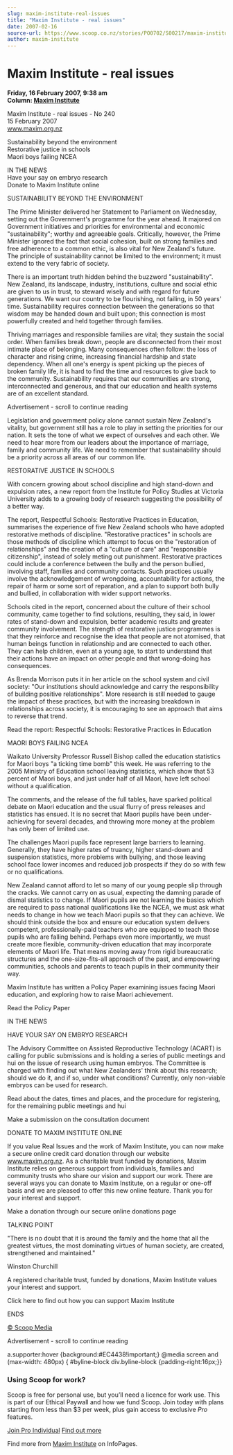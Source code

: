 ```yaml
---
slug: maxim-institute-real-issues
title: "Maxim Institute - real issues"
date: 2007-02-16
source-url: https://www.scoop.co.nz/stories/PO0702/S00217/maxim-institute-real-issues.htm
author: maxim-institute
---
```

Maxim Institute - real issues
=============================

**Friday, 16 February 2007, 9:38 am**  
**Column: [Maxim Institute](https://info.scoop.co.nz/Maxim_Institute)**

Maxim Institute - real issues - No 240  
15 February 2007  
www.maxim.org.nz

Sustainability beyond the environment  
Restorative justice in schools  
Maori boys failing NCEA

IN THE NEWS  
Have your say on embryo research  
Donate to Maxim Institute online

SUSTAINABILITY BEYOND THE ENVIRONMENT

The Prime Minister delivered her Statement to Parliament on Wednesday, setting out the Government's programme for the year ahead. It majored on Government initiatives and priorities for environmental and economic "sustainability"; worthy and agreeable goals. Critically, however, the Prime Minister ignored the fact that social cohesion, built on strong families and free adherence to a common ethic, is also vital for New Zealand's future. The principle of sustainability cannot be limited to the environment; it must extend to the very fabric of society.

There is an important truth hidden behind the buzzword "sustainability". New Zealand, its landscape, industry, institutions, culture and social ethic are given to us in trust, to steward wisely and with regard for future generations. We want our country to be flourishing, not failing, in 50 years' time. Sustainability requires connection between the generations so that wisdom may be handed down and built upon; this connection is most powerfully created and held together through families.

Thriving marriages and responsible families are vital; they sustain the social order. When families break down, people are disconnected from their most intimate place of belonging. Many consequences often follow: the loss of character and rising crime, increasing financial hardship and state dependency. When all one's energy is spent picking up the pieces of broken family life, it is hard to find the time and resources to give back to the community. Sustainability requires that our communities are strong, interconnected and generous, and that our education and health systems are of an excellent standard.

Advertisement - scroll to continue reading





Legislation and government policy alone cannot sustain New Zealand's vitality, but government still has a role to play in setting the priorities for our nation. It sets the tone of what we expect of ourselves and each other. We need to hear more from our leaders about the importance of marriage, family and community life. We need to remember that sustainability should be a priority across all areas of our common life.

RESTORATIVE JUSTICE IN SCHOOLS

With concern growing about school discipline and high stand-down and expulsion rates, a new report from the Institute for Policy Studies at Victoria University adds to a growing body of research suggesting the possibility of a better way.

The report, Respectful Schools: Restorative Practices in Education, summarises the experience of five New Zealand schools who have adopted restorative methods of discipline. "Restorative practices" in schools are those methods of discipline which attempt to focus on the "restoration of relationships" and the creation of a "culture of care" and "responsible citizenship", instead of solely meting out punishment. Restorative practices could include a conference between the bully and the person bullied, involving staff, families and community contacts. Such practices usually involve the acknowledgement of wrongdoing, accountability for actions, the repair of harm or some sort of reparation, and a plan to support both bully and bullied, in collaboration with wider support networks.

Schools cited in the report, concerned about the culture of their school community, came together to find solutions, resulting, they said, in lower rates of stand-down and expulsion, better academic results and greater community involvement. The strength of restorative justice programmes is that they reinforce and recognise the idea that people are not atomised, that human beings function in relationship and are connected to each other. They can help children, even at a young age, to start to understand that their actions have an impact on other people and that wrong-doing has consequences.

As Brenda Morrison puts it in her article on the school system and civil society: "Our institutions should acknowledge and carry the responsibility of building positive relationships". More research is still needed to gauge the impact of these practices, but with the increasing breakdown in relationships across society, it is encouraging to see an approach that aims to reverse that trend.

Read the report: Respectful Schools: Restorative Practices in Education

MAORI BOYS FAILING NCEA

Waikato University Professor Russell Bishop called the education statistics for Maori boys "a ticking time bomb" this week. He was referring to the 2005 Ministry of Education school leaving statistics, which show that 53 percent of Maori boys, and just under half of all Maori, have left school without a qualification.

The comments, and the release of the full tables, have sparked political debate on Maori education and the usual flurry of press releases and statistics has ensued. It is no secret that Maori pupils have been under-achieving for several decades, and throwing more money at the problem has only been of limited use.

The challenges Maori pupils face represent large barriers to learning. Generally, they have higher rates of truancy, higher stand-down and suspension statistics, more problems with bullying, and those leaving school face lower incomes and reduced job prospects if they do so with few or no qualifications.

New Zealand cannot afford to let so many of our young people slip through the cracks. We cannot carry on as usual, expecting the damning parade of dismal statistics to change. If Maori pupils are not learning the basics which are required to pass national qualifications like the NCEA, we must ask what needs to change in how we teach Maori pupils so that they can achieve. We should think outside the box and ensure our education system delivers competent, professionally-paid teachers who are equipped to teach those pupils who are falling behind. Perhaps even more importantly, we must create more flexible, community-driven education that may incorporate elements of Maori life. That means moving away from rigid bureaucratic structures and the one-size-fits-all approach of the past, and empowering communities, schools and parents to teach pupils in their community their way.

Maxim Institute has written a Policy Paper examining issues facing Maori education, and exploring how to raise Maori achievement.

Read the Policy Paper

IN THE NEWS

HAVE YOUR SAY ON EMBRYO RESEARCH

The Advisory Committee on Assisted Reproductive Technology (ACART) is calling for public submissions and is holding a series of public meetings and hui on the issue of research using human embryos. The Committee is charged with finding out what New Zealanders' think about this research; should we do it, and if so, under what conditions? Currently, only non-viable embryos can be used for research.

Read about the dates, times and places, and the procedure for registering, for the remaining public meetings and hui

Make a submission on the consultation document

DONATE TO MAXIM INSTITUTE ONLINE

If you value Real Issues and the work of Maxim Institute, you can now make a secure online credit card donation through our website www.maxim.org.nz. As a charitable trust funded by donations, Maxim Institute relies on generous support from individuals, families and community trusts who share our vision and support our work. There are several ways you can donate to Maxim Institute, on a regular or one-off basis and we are pleased to offer this new online feature. Thank you for your interest and support.

Make a donation through our secure online donations page

TALKING POINT

"There is no doubt that it is around the family and the home that all the greatest virtues, the most dominating virtues of human society, are created, strengthened and maintained."

Winston Churchill

A registered charitable trust, funded by donations, Maxim Institute values your interest and support.

Click here to find out how you can support Maxim Institute

  
ENDS

[© Scoop Media](http://www.scoop.co.nz/about/terms.html)  

Advertisement - scroll to continue reading



a.supporter:hover {background:#EC4438!important;} @media screen and (max-width: 480px) { #byline-block div.byline-block {padding-right:16px;}}

### Using Scoop for work?

Scoop is free for personal use, but you’ll need a licence for work use. This is part of our Ethical Paywall and how we fund Scoop. Join today with plans starting from less than $3 per week, plus gain access to exclusive _Pro_ features.  
  
[Join Pro Individual](https://pro.scoop.co.nz/Individual/?from=ProIn24) [Find out more](https://pro.scoop.co.nz/using-scoop-for-work/?from=ProIn24)

Find more from [Maxim Institute](https://info.scoop.co.nz/Maxim_Institute) on InfoPages.